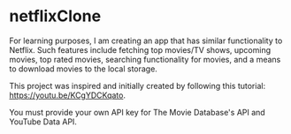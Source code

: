 # netflixClone
For learning purposes, I am creating an app that has similar functionality to Netflix. Such features include fetching top movies/TV shows, upcoming movies, top rated movies, searching functionality for movies, and a means to download movies to the local storage. 

This project was inspired and initially created by following this tutorial: https://youtu.be/KCgYDCKqato.

You must provide your own API key for The Movie Database's API and YouTube Data API.
